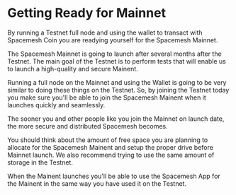 # Getting Ready for Mainnet

By running a Testnet full node and using the wallet to transact with Spacemesh Coin you are readying yourself for the Spacemesh Mainnet.

The Spacemesh Mainnet is going to launch after several months after the Testnet. The main goal of the Testnet is to perform tests that will enable us to launch a high-quality and secure Mainent.

Running a full node on the Mainnet and using the Wallet is going to be very similar to doing these things on the Testnet. So, by joining the Testnet today you make sure you'll be able to join the Spacemesh Mainent when it launches quickly and seamlessly.

The sooner you and other people like you join the Mainnet on launch date, the more secure and distributed Spacemesh becomes.

You should think about the amount of free space you are planning to allocate for the Spacemesh Mainent and setup the proper drive before Mainnet launch. We also recommend trying to use the same amount of storage in the Testnet.

When the Mainent launches you'll be able to use the Spacemesh App for the Mainent in the same way you have used it on the Testnet.
